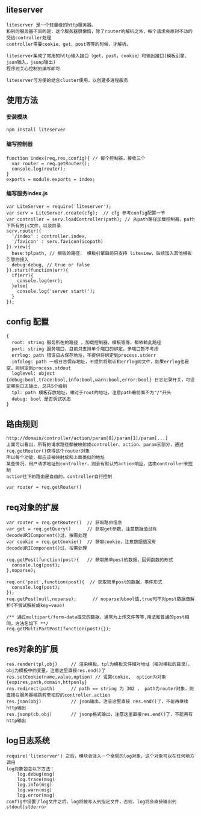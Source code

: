 ## liteserver 

    liteserver 是一个轻量级的http服务器。
    和别的服务器不同的是，这个服务器很懒惰，除了router的解析之外，每个请求会原封不动的交给controller处理
    controller需要cookie、get、post等等的时候，才解析。
    
    liteserver集成了常用的http输入接口（get，post，cookie）和输出接口(模板引擎、json输入，jsonp输出)
    程序则关心控制的编写即可
    
    liteserver可方便的结合cluster使用，以创建多进程服务

## 使用方法

#### 安装模块
  
    npm install liteserver

#### 编写控制器
    
    function index(req,res,config){ // 每个控制器，接收三个
      var router = req.getRouter();
      console.log(router);
    }
    exports = module.exports = index;

#### 编写服务index.js 

    var LiteServer = require('liteserver');
    var serv = LiteServer.create(cfg);  // cfg 参考config配置一节
    var controller = serv.loadController(path); // 从path路径加载控制器，path下所有的js文件，以及目录
    serv.router({
      '/index' : controller.index,
      '/favicon' : serv.favicon(icopath)
    }).view({
      base:tplpath, // 模板的路径， 模板引擎目前只支持 liteview，后续加入其他模板引擎的接入
      debug:debug, // true or false 
    }).start(function(err){
      if(err){
        console.log(err);
      }else{
        console.log('server start!');
      }
    });

## config 配置

    {
      root: string 服务所在的路径 ，加载控制器、模板等等，都依赖此路径
      port: string 服务端口，目前只支持单个端口的绑定。多端口暂不考虑
      errlog: path 错误日志保存地址，不提供将绑定到process.stderr
      infolog: path 一般日志保存地址，不提供将默认和errlog同文件，如果errlog也是空，则绑定到process.stdout
      loglevel: object {debug:bool,trace:bool,info:bool,warn:bool,error:bool} 日志记录开关，可设定哪些日志输出，总共5个级别
      tpl: path 模板存放地址，相对于root的地址，注意path最前面不为"/"开头
      debug: bool 是否调试状态
    }

## 路由规则

    http://domain/controller/action/param[0]/param[1]/param[...]
    上面可以看出，所有的请求路径都被映射成controller、action、param三部分，通过req.getRouter()获得这个router对象
    所以每个功能，都应该被映射成和上面类似的地址
    某些情况，用户请求地址到controller，则会有默认的action响应，这由controller来控制
    action往下的路由是自由的，controller自行控制
    
    var router = req.getRouter()
    
    
    
## req对象的扩展

    var router = req.getRouter()  // 获取路由信息
    var get = req.getQuery()      // 获取get参数，注意数据值没有decodeURIComponent()过，按需处理
    var cookie = req.getCookie()  // 获取cookie，注意数据值没有decodeURIComponent()过，按需处理
    
    req.getPost(function(post){   // 获取简单post的数据，回调函数的形式
      console.log(post);
    },noparse);
    
    req.on('post',function(post){  // 获取简单post的数据，事件形式
      console.log(post);
    });
    req.getPost(null,noparse);      // noparse为bool值,true时不对post数据做解析(不尝试解析成key=vaue)
    
    /** 通过multipart/form-data提交的数据，通常为上传文件等等,用法和普通的post相同，方法名如下 **/
    req.getMultiPartPost(function(post){});
    
## res对象的扩展

    res.render(tpl,obj)     // 渲染模板，tpl为模板文件相对地址（相对模板的目录），obj为模板中的变量，注意这里直接res.end()了
    res.setCookie(name,value,option) // 设置cookie,  option为对象{expires,path,domain,httponly}
    res.redirect(path)      // path == string 为 302 ， path为router对象，则直接在服务器端跳转至相应的controller.action
    res.json(obj)           // json输出，注意这里直接 res.end()了，不能再继续http输出
    res.jsonp(cb,obj)       // jsonp格式输出，注意这里直接res.end()了，不能再有http输出

## log日志系统
    
    require('liteserver') 之后，模块会注入一个全局的log对象，这个对象可以在任何地方调用
    log对象包含以下方法：
        log.debug(msg)
        log.trace(msg)
        log.info(msg)
        log.warn(msg)
        log.error(msg)
    config中设置了log文件之后，log将被写入到指定文件，否则，log将会直接输出到stdout|stderror
    
